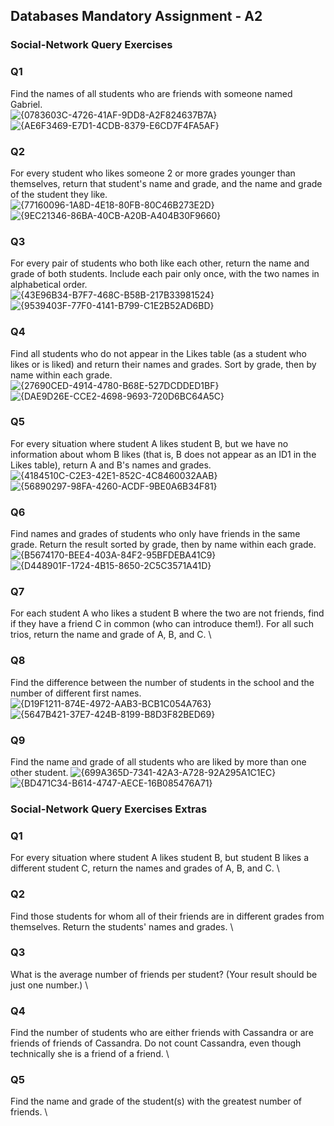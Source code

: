 ## Databases Mandatory Assignment - A2

### **Social-Network Query Exercises**
### Q1
Find the names of all students who are friends with someone named Gabriel. \
![{0783603C-4726-41AF-9DD8-A2F824637B7A}](https://github.com/user-attachments/assets/3e8bc346-6ddf-47e0-b666-f6a1358d0e1a)
![{AE6F3469-E7D1-4CDB-8379-E6CD7F4FA5AF}](https://github.com/user-attachments/assets/fedc9361-e972-4bee-aed3-a74be5c13711)

### Q2
For every student who likes someone 2 or more grades younger than themselves, return that student's name and grade, and the name and grade of the student they like. \
![{77160096-1A8D-4E18-80FB-80C46B273E2D}](https://github.com/user-attachments/assets/91745829-2d35-4fbd-9f42-ebc41e8dcc00)
![{9EC21346-86BA-40CB-A20B-A404B30F9660}](https://github.com/user-attachments/assets/dcf9d2bf-80e0-450e-97ed-5d740752639d)

### Q3
For every pair of students who both like each other, return the name and grade of both students. Include each pair only once, with the two names in alphabetical order. \
![{43E96B34-B7F7-468C-B58B-217B33981524}](https://github.com/user-attachments/assets/76626cc3-603e-47ae-92ec-c8cd340adb14)
![{9539403F-77F0-4141-B799-C1E2B52AD6BD}](https://github.com/user-attachments/assets/68cf9673-9f36-4926-9c5f-1b9ce529f4ed)

### Q4
Find all students who do not appear in the Likes table (as a student who likes or is liked) and return their names and grades. Sort by grade, then by name within each grade. \
![{27690CED-4914-4780-B68E-527DCDDED1BF}](https://github.com/user-attachments/assets/2acfaab2-f090-4a62-b313-950028fb583f)
![{DAE9D26E-CCE2-4698-9693-720D6BC64A5C}](https://github.com/user-attachments/assets/e395ea72-32fd-4afb-94ce-83091124c3cf)

### Q5
For every situation where student A likes student B, but we have no information about whom B likes (that is, B does not appear as an ID1 in the Likes table), return A and B's names and grades. \
![{4184510C-C2E3-42E1-852C-4C8460032AAB}](https://github.com/user-attachments/assets/517e7be5-103f-466a-98ca-5fda1d4f6bb6)
![{56890297-98FA-4260-ACDF-9BE0A6B34F81}](https://github.com/user-attachments/assets/6a8d713c-e29b-4768-8e53-46d146af3785)

### Q6
Find names and grades of students who only have friends in the same grade. Return the result sorted by grade, then by name within each grade. \
![{B5674170-BEE4-403A-84F2-95BFDEBA41C9}](https://github.com/user-attachments/assets/e447cff9-c22e-4b10-973c-7372a7314f6c)
![{D448901F-1724-4B15-8650-2C5C3571A41D}](https://github.com/user-attachments/assets/e9d08e87-bbcf-403d-b1b1-20e034380718)

### Q7
For each student A who likes a student B where the two are not friends, find if they have a friend C in common (who can introduce them!). For all such trios, return the name and grade of A, B, and C. \

### Q8
Find the difference between the number of students in the school and the number of different first names.
![{D19F1211-874E-4972-AAB3-BCB1C054A763}](https://github.com/user-attachments/assets/c7979c55-fa72-483f-b397-e7f1bc9c9b33)
![{5647B421-37E7-424B-8199-B8D3F82BED69}](https://github.com/user-attachments/assets/a8d77572-4cee-47a9-8311-a12c6316a473)

### Q9
Find the name and grade of all students who are liked by more than one other student.
![{699A365D-7341-42A3-A728-92A295A1C1EC}](https://github.com/user-attachments/assets/1e3fa83a-fa44-4fb8-bcf8-24a79201d3d5)
![{BD471C34-B614-4747-AECE-16B085476A71}](https://github.com/user-attachments/assets/669674a7-ed7a-472c-b011-e50aa626fafc)


### **Social-Network Query Exercises Extras**
### Q1
For every situation where student A likes student B, but student B likes a different student C, return the names and grades of A, B, and C. \

### Q2
Find those students for whom all of their friends are in different grades from themselves. Return the students' names and grades. \

### Q3
What is the average number of friends per student? (Your result should be just one number.) \


### Q4
Find the number of students who are either friends with Cassandra or are friends of friends of Cassandra. Do not count Cassandra, even though technically she is a friend of a friend. \


### Q5
Find the name and grade of the student(s) with the greatest number of friends. \
